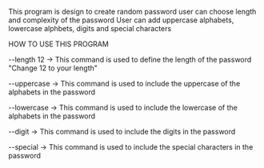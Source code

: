 This program is design to create random password 
user can choose length and complexity of the password
User can add uppercase alphabets, lowercase alphbets, digits and special characters

HOW TO USE THIS PROGRAM

--length 12   -> This command is used to define the length of the password "Change 12 to your length"

--uppercase   -> This command is used to include the uppercase of the alphabets in the password

--lowercase   -> This command is used to include the lowercase of the alphabets in  the password

--digit       -> This command is used to include the digits in the password

--special     -> This command is used to include the special characters in the password
